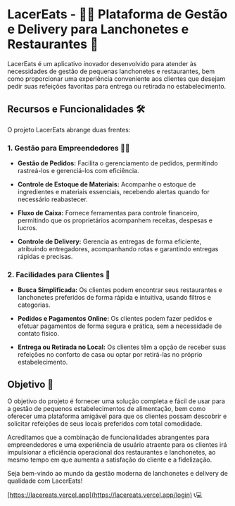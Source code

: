 # LacerEats - 🍔🍕 Plataforma de Gestão e Delivery para Lanchonetes e Restaurantes 🚀

LacerEats é um aplicativo inovador desenvolvido para atender às necessidades de gestão de pequenas lanchonetes e restaurantes, bem como proporcionar uma experiência conveniente aos clientes que desejam pedir suas refeições favoritas para entrega ou retirada no estabelecimento.

## Recursos e Funcionalidades 🛠️

O projeto LacerEats abrange duas frentes:

### 1. Gestão para Empreendedores 👩‍💼

- **Gestão de Pedidos:** Facilita o gerenciamento de pedidos, permitindo rastreá-los e gerenciá-los com eficiência.

- **Controle de Estoque de Materiais:** Acompanhe o estoque de ingredientes e materiais essenciais, recebendo alertas quando for necessário reabastecer.

- **Fluxo de Caixa:** Fornece ferramentas para controle financeiro, permitindo que os proprietários acompanhem receitas, despesas e lucros.

- **Controle de Delivery:** Gerencia as entregas de forma eficiente, atribuindo entregadores, acompanhando rotas e garantindo entregas rápidas e precisas.

### 2. Facilidades para Clientes 🙌

- **Busca Simplificada:** Os clientes podem encontrar seus restaurantes e lanchonetes preferidos de forma rápida e intuitiva, usando filtros e categorias.

- **Pedidos e Pagamentos Online:** Os clientes podem fazer pedidos e efetuar pagamentos de forma segura e prática, sem a necessidade de contato físico.

- **Entrega ou Retirada no Local:** Os clientes têm a opção de receber suas refeições no conforto de casa ou optar por retirá-las no próprio estabelecimento.

## Objetivo 🎯

O objetivo do projeto é fornecer uma solução completa e fácil de usar para a gestão de pequenos estabelecimentos de alimentação, bem como oferecer uma plataforma amigável para que os clientes possam descobrir e solicitar refeições de seus locais preferidos com total comodidade.

Acreditamos que a combinação de funcionalidades abrangentes para empreendedores e uma experiência de usuário atraente para os clientes irá impulsionar a eficiência operacional dos restaurantes e lanchonetes, ao mesmo tempo em que aumenta a satisfação do cliente e a fidelização.

Seja bem-vindo ao mundo da gestão moderna de lanchonetes e delivery de qualidade com LacerEats!

[https://lacereats.vercel.app](https://lacereats.vercel.app/login) 📞💻
